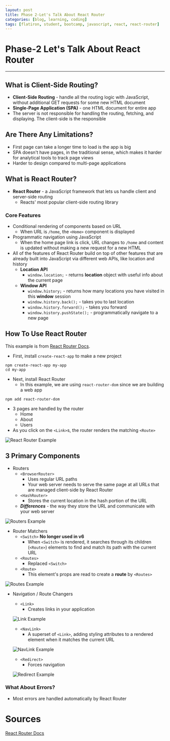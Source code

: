 ```yaml
---
layout: post
title: Phase 2-Let's Talk About React Router
categories: [blog, learning, coding]
tags: [flatiron, student, bootcamp, javascript, react, react-router] 
---
```

# Phase-2 Let's Talk About React Router
---
## What is Client-Side Routing?

- **Client-Side Routing** - handle all the routing logic with JavaScript, without additional GET requests for some new HTML document
- **Single-Page Application (SPA)** - one HTML document for entire app
- The server is not responsible for handling the routing, fetching, and displaying. The client-side is the responsible

## Are There Any Limitations?
- First page can take a longer time to load is the app is big
- SPA doesn't have pages, in the traditional sense, which makes it harder for analytical tools to track page views
- Harder to design compared to multi-page applications

## What is React Router?
- **React Router** - a JavaScript framework that lets us handle client and server-side routing
    - Reacts' most popular client-side routing library

### Core Features

- Conditional rendering of components based on URL
    - When URL is `/home`, the `<Home>` component is displayed
- Programmatic navigation using JavaScript
    - When the home page link is click, URL changes to `/home` and content is updated without making a new request for a new HTML
- All of the features of React Router build on top of other features that are already built into JavaScript via different web APIs, like location and history
    - **Location API**
        - `window.location;` - returns **location** object with useful info about the current page
    - **Window API**
        - `window.history;` - returns how many locations you have visited in this **window** session
        - `window.history.back();` - takes you to last location
        - `window.history.forward();` - takes you forward 
        - `window.history.pushState();` - programmatically navigate to a new page

## How To Use React Router 
This example is from [React Router Docs](https://v5.reactrouter.com/web/guides/quick-start).

- First, install `create-react-app` to make a new project

``` 
npm create-react-app my-app 
cd my-app
```

- Next, install React Router
    - In this example, we are using `react-router-dom` since we are building a web app

```
npm add react-router-dom
```

- 3 pages are handled by the router
    - Home
    - About
    - Users
- As you click on the `<Link>`s, the router renders the matching `<Route>`

![React Router Example](/assets/img/rr.png)

## 3 Primary Components

- Routers
    - `<BrowserRouter>`
        - Uses regular URL paths
        - Your web server needs to serve the same page at all URLs that are managed client-side by React Router
    - `<HashRouter>`
        - Stores the current location in the hash portion of the URL 
    - ***Differences*** - the way they store the URL and communicate with your web server

![Routers Example](/assets/img/import.png)

- Router Matchers
    - `<Switch>`  **No longer used in v6**
        - When `<Switch>` is rendered, it searches through its children (`<Route>`) elements to find and match its path with the current URL
    - `<Routes>`
        - Replaced `<Switch>`
    - `<Route>`
        - This element's props are read to create a **route** by `<Routes>`

![Routes Example](/assets/img/routes.png)

- Navigation / Route Changers
    - `<Link>`
        - Creates links in your application

    ![Link Example](/assets/img/link.png)



    - `<NavLink>`
        - A superset of `<Link>`, adding styling attributes to a rendered element when it matches the current URL 

    ![NavLink Example](/assets/img/navlink.png)

    - `<Redirect>`
        - Forces navigation

    ![Redirect Example](/assets/img/redirect.png)
### What About Errors?

- Most errors are handled automatically by React Router

# Sources
[React Router Docs](https://v5.reactrouter.com/web/guides/quick-start)
